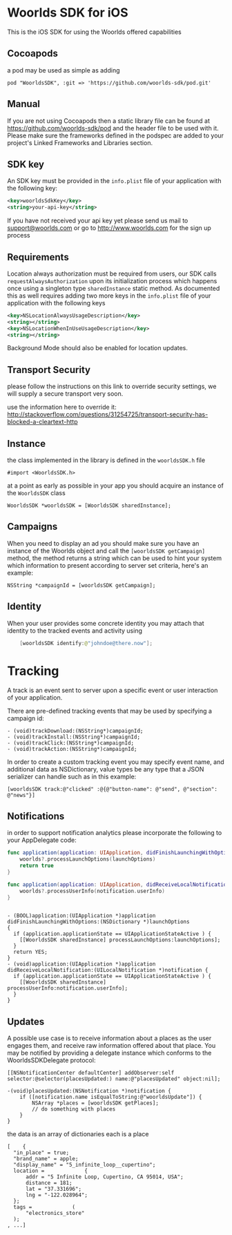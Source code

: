 Woorlds SDK for iOS
===================

This is the iOS SDK for using the Woorlds offered capabilities

## Cocoapods

a pod may be used as simple as adding

```
pod "WoorldsSDK", :git => 'https://github.com/woorlds-sdk/pod.git'
```

## Manual

If you are not using Cocoapods then a static library file can be found at https://github.com/woorlds-sdk/pod and the header file to be used with it.
Please make sure the frameworks defined in the podspec are added to your project's Linked Frameworks and Libraries section.

## SDK key

An SDK key must be provided in the `info.plist` file of your application with the following key:

```xml
<key>woorldsSdkKey</key>
<string>your-api-key</string>
```

If you have not received your api key yet please send us mail to <support@woorlds.com> or go to http://www.woorlds.com for the sign up process

## Requirements

Location always authorization must be required from users, our SDK calls `requestAlwaysAuthorization` upon its initialization process which happens once using a singleton type `sharedInstance` static method. As documented this as well requires adding two more keys in the `info.plist` file of your application with the following keys

```xml
<key>NSLocationAlwaysUsageDescription</key>
<string></string>
<key>NSLocationWhenInUseUsageDescription</key>
<string></string>
```

Background Mode should also be enabled for location updates.


##  Transport Security

please follow the instructions on this link to override security settings, we will supply a secure transport very soon.

use the information here to override it:
http://stackoverflow.com/questions/31254725/transport-security-has-blocked-a-cleartext-http

## Instance

the class implemented in the library is defined in the `woorldsSDK.h` file

```objc
#import <WoorldsSDK.h>
```

at a point as early as possible in your app you should acquire an instance of the `WoorldsSDK` class

```objc
WoorldsSDK *woorldsSDK = [WoorldsSDK sharedInstance];
```

## Campaigns

When you need to display an ad you should make sure you have an instance of the Woorlds object and call the `[woorldsSDK getCampaign]` method, the method returns a string which can be used to hint your system which information to present according to server set criteria, here's an example:

```objc
NSString *campaignId = [woorldsSDK getCampaign];
```

## Identity

When your user provides some concrete identity you may attach that identity to the tracked events and activity using

```java
    [woorldsSDK identify:@"johndoe@there.now"];
```

# Tracking

A track is an event sent to server upon a specific event or user interaction of your
application.

There are pre-defined tracking events that may be used by specifying a campaign id:

```objc
- (void)trackDownload:(NSString*)campaignId;
- (void)trackInstall:(NSString*)campaignId;
- (void)trackClick:(NSString*)campaignId;
- (void)trackAction:(NSString*)campaignId;
```

In order to create a custom tracking event you may specify event name, and additional data as NSDictionary, value types be any type that a JSON serializer can handle such as in this example:

```objc
[woorldsSDK track:@"clicked" :@{@"button-name": @"send", @"section": @"news"}]
```

## Notifications

in order to support notification analytics please incorporate the following to your AppDelegate code:

```swift
func application(application: UIApplication, didFinishLaunchingWithOptions launchOptions: [NSObject: AnyObject]?) -> Bool {
    woorlds?.processLaunchOptions(launchOptions)
    return true
}

func application(application: UIApplication, didReceiveLocalNotification notification: UILocalNotification) {
    woorlds?.processUserInfo(notification.userInfo)
}
```

```objc

- (BOOL)application:(UIApplication *)application didFinishLaunchingWithOptions:(NSDictionary *)launchOptions
{
  if (application.applicationState == UIApplicationStateActive ) {
    [[WoorldsSDK sharedInstance] processLaunchOptions:launchOptions];
  }
  return YES;
}
- (void)application:(UIApplication *)application didReceiveLocalNotification:(UILocalNotification *)notification {
  if (application.applicationState == UIApplicationStateActive ) {
    [[WoorldsSDK sharedInstance] processUserInfo:notification.userInfo];
  }
}

```

## Updates

A possible use case is to receive information about a places as the user engages them, and receive raw information offered about that place. You may be notified by providing a delegate instance which conforms to the WoorldsSDKDelegate protocol:

```objc
[[NSNotificationCenter defaultCenter] addObserver:self selector:@selector(placesUpdated:) name:@"placesUpdated" object:nil];

-(void)placesUpdated:(NSNotification *)notification {
    if ([notification.name isEqualToString:@"woorldsUpdate"]) {
        NSArray *places = [woorldsSDK getPlaces];
        // do something with places
    }
}

```
the data is an array of dictionaries each is a place

```
[    {
  "in_place" = true;
  "brand_name" = apple;
  "display_name" = "5_infinite_loop__cupertino";
  location =             {
      addr = "5 Infinite Loop, Cupertino, CA 95014, USA";
      distance = 181;
      lat = "37.331696";
      lng = "-122.028964";
  };
  tags =             (
      "electronics_store"
  );
, ...]
```
